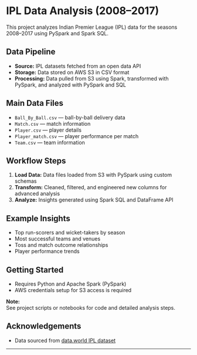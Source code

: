 # IPL Data Analysis (2008–2017)

This project analyzes Indian Premier League (IPL) data for the seasons 2008–2017 using PySpark and Spark SQL.

## Data Pipeline

- **Source:** IPL datasets fetched from an open data API
- **Storage:** Data stored on AWS S3 in CSV format
- **Processing:** Data pulled from S3 using Spark, transformed with PySpark, and analyzed with PySpark and SQL

## Main Data Files

- `Ball_By_Ball.csv` — ball-by-ball delivery data
- `Match.csv` — match information
- `Player.csv` — player details
- `Player_match.csv` — player performance per match
- `Team.csv` — team information

## Workflow Steps

1. **Load Data:** Data files loaded from S3 with PySpark using custom schemas
2. **Transform:** Cleaned, filtered, and engineered new columns for advanced analysis
3. **Analyze:** Insights generated using Spark SQL and DataFrame API

## Example Insights

- Top run-scorers and wicket-takers by season
- Most successful teams and venues
- Toss and match outcome relationships
- Player performance trends

## Getting Started

- Requires Python and Apache Spark (PySpark)
- AWS credentials setup for S3 access is required

**Note:**  
See project scripts or notebooks for code and detailed analysis steps.

## Acknowledgements

- Data sourced from [data.world IPL dataset](https://data.world/raghu543/ipl-data-till-2017)

---
